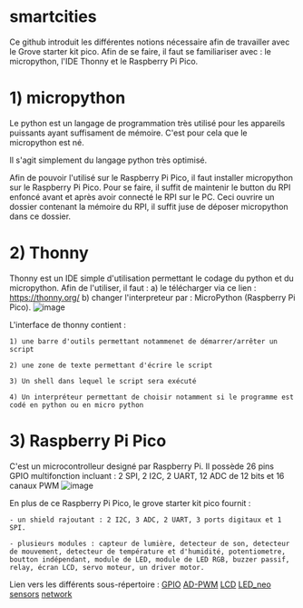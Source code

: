 # smartcities
Ce github introduit les différentes notions nécessaire afin de travailler avec le Grove starter kit pico. Afin de se faire, il faut se familiariser avec : le micropython, l'IDE Thonny et le Raspberry Pi Pico.

# 1) micropython

  Le python est un langage de programmation très utilisé pour les appareils puissants ayant suffisament de mémoire. C'est pour cela que le micropython est né.
  
  Il s'agit simplement du langage python très optimisé. 
  
  Afin de pouvoir l'utilisé sur le Raspberry Pi Pico, il faut installer micropython sur le Raspberry Pi Pico. Pour se faire, il suffit de maintenir le button du RPI enfoncé avant et après avoir connecté le RPI sur le PC. Ceci ouvrire un dossier contenant la mémoire du RPI, il suffit juse de déposer micropython dans ce dossier.
  
# 2) Thonny
  Thonny est un IDE simple d'utilisation permettant le codage du python et du micropython. Afin de l'utiliser, il faut :
    a) le télécharger via ce lien : https://thonny.org/
    b) changer l'interpreteur par : MicroPython (Raspberry Pi Pico).
    ![image](https://user-images.githubusercontent.com/124899641/221367883-a4a8a8b0-ef89-4435-8673-d2fd268365fc.png)

  L'interface de thonny contient :
  
    1) une barre d'outils permettant notammenet de démarrer/arrêter un script
    
    2) une zone de texte permettant d'écrire le script
    
    3) Un shell dans lequel le script sera exécuté
    
    4) Un interpréteur permettant de choisir notamment si le programme est codé en python ou en micro python
 
# 3) Raspberry Pi Pico
  C'est un microcontrolleur designé par Raspberry Pi. Il possède 26 pins GPIO multifonction incluant : 2 SPI, 2 I2C, 2 UART, 12 ADC de 12 bits et 16 canaux PWM
  ![image](https://user-images.githubusercontent.com/124899641/221366412-c38ba80d-ed7f-4ccb-8af2-fbd214e8f118.png)
  
  En plus de ce Raspberry Pi Pico, le grove starter kit pico fournit :
  
    - un shield rajoutant : 2 I2C, 3 ADC, 2 UART, 3 ports digitaux et 1 SPI.
    
    - plusieurs modules : capteur de lumière, detecteur de son, detecteur de mouvement, detecteur de température et d'humidité, potentiometre, boutton indépendant, module de LED, module de LED RGB, buzzer passif, relay, écran LCD, servo moteur, un driver motor.
    

Lien vers les différents sous-répertoire :
[GPIO](GPIO)
[AD-PWM](AD-PWM)
[LCD](LCD)
[LED_neo](LED_neo)
[sensors](sensors)
[network](network)
